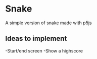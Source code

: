 # Snake
 A simple version of snake made with p5js
 
## Ideas to implement
 -Start/end screen
 -Show a highscore
